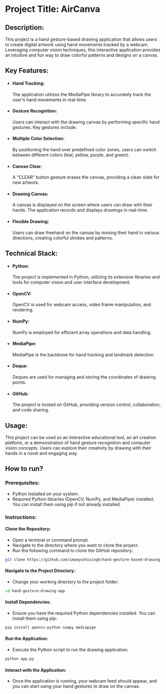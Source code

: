 # Project Title: AirCanva

## Description:
This project is a hand gesture-based drawing application that allows users to create digital artwork using hand movements tracked by a webcam. Leveraging computer vision techniques, this interactive application provides an intuitive and fun way to draw colorful patterns and designs on a canvas.

## Key Features:

- #### Hand Tracking: 
  The application utilizes the MediaPipe library to accurately track the user's hand movements in real-time.
- #### Gesture Recognition: 
  Users can interact with the drawing canvas by performing specific hand gestures. Key gestures include:
- #### Multiple Color Selection: 
  By positioning the hand over predefined color zones, users can switch between different colors (teal, yellow, purple, and green).
- #### Canvas Clear: 
  A "CLEAR" button gesture erases the canvas, providing a clean slate for new artwork.
- #### Drawing Canvas: 
  A canvas is displayed on the screen where users can draw with their hands. The application records and displays drawings in real-time.
- #### Flexible Drawing: 
  Users can draw freehand on the canvas by moving their hand in various directions, creating colorful strokes and patterns.
 
## Technical Stack:

- #### Python: 
  The project is implemented in Python, utilizing its extensive libraries and tools for computer vision and user interface development.
- #### OpenCV: 
  OpenCV is used for webcam access, video frame manipulation, and rendering.
- #### NumPy: 
  NumPy is employed for efficient array operations and data handling.
- #### MediaPipe: 
  MediaPipe is the backbone for hand tracking and landmark detection.
- #### Deque: 
  Deques are used for managing and storing the coordinates of drawing points.
- #### GitHub: 
  The project is hosted on GitHub, providing version control, collaboration, and code sharing.

## Usage:

This project can be used as an interactive educational tool, an art creation platform, or a demonstration of hand gesture recognition and computer vision concepts. Users can explore their creativity by drawing with their hands in a novel and engaging way.

## How to run?

### Prerequisites:

- Python installed on your system.
- Required Python libraries (OpenCV, NumPy, and MediaPipe) installed. You can install them using pip if not already installed.
  
### Instructions:

#### Clone the Repository:
- Open a terminal or command prompt.
- Navigate to the directory where you want to clone the project.
- Run the following command to clone the GitHub repository:
  
```bash
git clone https://github.com/imaayushisingh/hand-gesture-based-drawing-application.git
```

#### Navigate to the Project Directory:
- Change your working directory to the project folder:
  
```bash
cd hand-gesture-drawing-app
```

#### Install Dependencies:
- Ensure you have the required Python dependencies installed. You can install them using pip:

```bash
pip install opencv-python numpy mediapipe
```

#### Run the Application:
- Execute the Python script to run the drawing application:

```bash
python app.py
```

#### Interact with the Application:
- Once the application is running, your webcam feed should appear, and you can start using your hand gestures to draw on the canvas.
